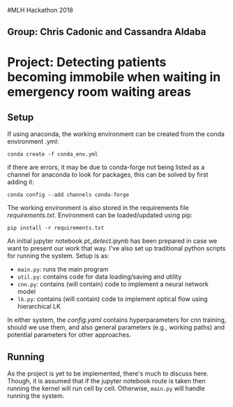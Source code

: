 #MLH Hackathon 2018
## Group: Chris Cadonic and Cassandra Aldaba

# Project: Detecting patients becoming immobile when waiting in emergency room waiting areas

## Setup

If using anaconda, the working environment can be created from the conda environment .yml:

`conda create -f conda_env.yml`

if there are errors, it may be due to conda-forge not being listed as a channel for anaconda to look for packages, this can be solved by first adding it:

`conda config --add channels conda-forge`

The working environment is also stored in the requirements file *requirements.txt*. Environment can be loaded/updated using pip:

`pip install -r requirements.txt`

An initial jupyter notebook *pt_detect.ipynb* has been prepared in case we want to present our work that way. I've also set up traditional python scripts for running the system. Setup is as:

- `main.py`: runs the main program
- `util.py`: contains code for data loading/saving and utility
- `cnn.py`: contains (will contain) code to implement a neural network model
- `lk.py`: contains (will contain) code to implement optical flow using hierarchical LK

In either system, the *config.yaml* contains hyperparameters for cnn training, should we use them, and also general parameters (e.g., working paths) and potential parameters for other approaches.

## Running

As the project is yet to be implemented, there's much to discuss here. Though, it is assumed that if the jupyter notebook route is taken then running the kernel will run cell by cell. Otherwise, `main.py` will handle running the system.
